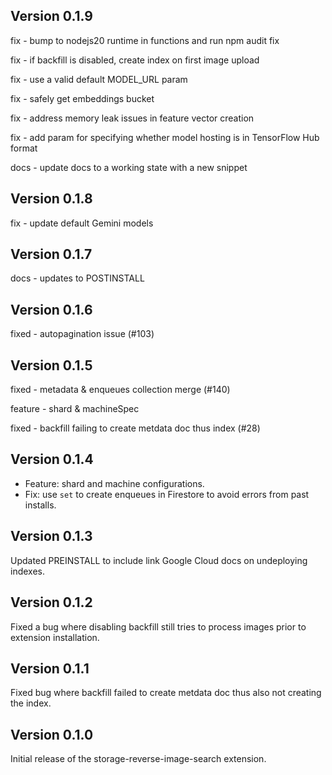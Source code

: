 ## Version 0.1.9

fix - bump to nodejs20 runtime in functions and run npm audit fix

fix - if backfill is disabled, create index on first image upload

fix - use a valid default MODEL_URL param

fix - safely get embeddings bucket

fix - address memory leak issues in feature vector creation

fix - add param for specifying whether model hosting is in TensorFlow Hub format

docs - update docs to a working state with a new snippet

## Version 0.1.8

fix - update default Gemini models

## Version 0.1.7

docs - updates to POSTINSTALL

## Version 0.1.6

fixed - autopagination issue (#103)

## Version 0.1.5

fixed - metadata & enqueues collection merge (#140)

feature - shard & machineSpec

fixed - backfill failing to create metdata doc thus index (#28)

## Version 0.1.4

- Feature: shard and machine configurations.
- Fix: use `set` to create enqueues in Firestore to avoid errors from past installs.

## Version 0.1.3

Updated PREINSTALL to include link Google Cloud docs on undeploying indexes.

## Version 0.1.2

Fixed a bug where disabling backfill still tries to process images prior to extension installation.

## Version 0.1.1

Fixed bug where backfill failed to create metdata doc thus also not creating the index.

## Version 0.1.0

Initial release of the storage-reverse-image-search extension.

